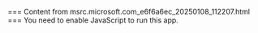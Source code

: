 === Content from msrc.microsoft.com_e6f6a6ec_20250108_112207.html ===
You need to enable JavaScript to run this app.
